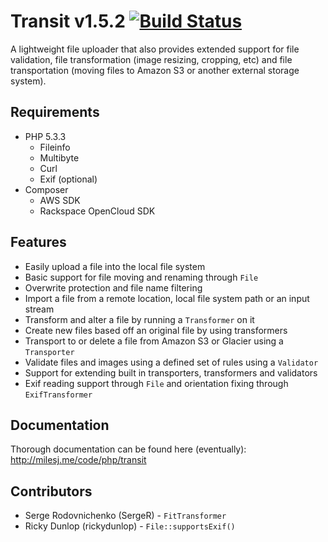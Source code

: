 # Transit v1.5.2 [![Build Status](https://travis-ci.org/milesj/transit.png?branch=master)](https://travis-ci.org/milesj/transit) #

A lightweight file uploader that also provides extended support for file validation,
file transformation (image resizing, cropping, etc) and file transportation (moving
files to Amazon S3 or another external storage system).

## Requirements ##

* PHP 5.3.3
    * Fileinfo
    * Multibyte
    * Curl
    * Exif (optional)
* Composer
    * AWS SDK
    * Rackspace OpenCloud SDK

## Features ##

* Easily upload a file into the local file system
* Basic support for file moving and renaming through `File`
* Overwrite protection and file name filtering
* Import a file from a remote location, local file system path or an input stream
* Transform and alter a file by running a `Transformer` on it
* Create new files based off an original file by using transformers
* Transport to or delete a file from Amazon S3 or Glacier using a `Transporter`
* Validate files and images using a defined set of rules using a `Validator`
* Support for extending built in transporters, transformers and validators
* Exif reading support through `File` and orientation fixing through `ExifTransformer`

## Documentation ##

Thorough documentation can be found here (eventually): http://milesj.me/code/php/transit

## Contributors ##

* Serge Rodovnichenko (SergeR) - `FitTransformer`
* Ricky Dunlop (rickydunlop) - `File::supportsExif()`